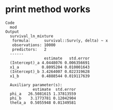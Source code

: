 # print method works

    Code
      mod
    Output
      survival_ln_mixture
       formula:      survival::Surv(y, delta) ~ x
       observations: 10000
       predictors:   2
      ------
                     estimate   std.error
      (Intercept)_a 4.0448076 0.006356691
      x1_a          0.8095204 0.010001643
      (Intercept)_b 3.4264007 0.022319628
      x1_b          0.4888544 0.019117639
      
      Auxiliary parameter(s):
                estimate  std.error
      phi_a   26.5081615 1.37813559
      phi_b    3.1773781 0.12042904
      theta_a  0.5055948 0.01349581

